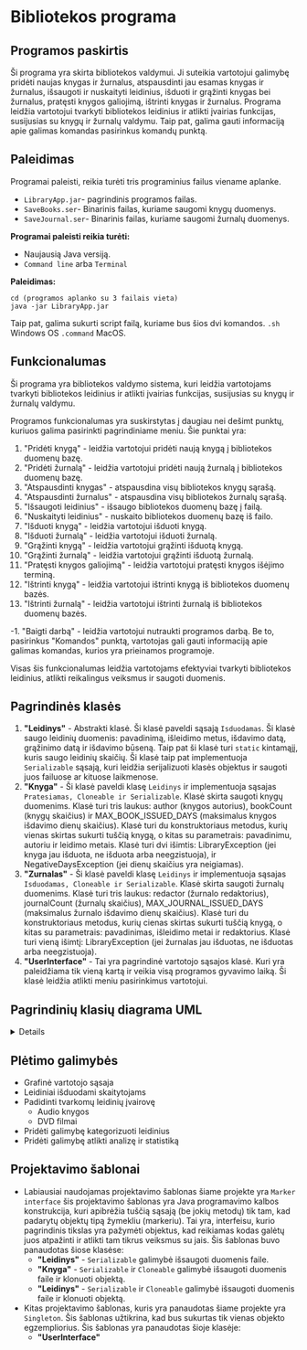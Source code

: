 # Bibliotekos programa

## Programos paskirtis

Ši programa yra skirta bibliotekos valdymui. Ji suteikia vartotojui galimybę pridėti naujas knygas ir žurnalus, atspausdinti jau esamas knygas ir žurnalus, išsaugoti ir nuskaityti leidinius, išduoti ir grąžinti knygas bei žurnalus, pratęsti knygos galiojimą, ištrinti knygas ir žurnalus. Programa leidžia vartotojui tvarkyti bibliotekos leidinius ir atlikti įvairias funkcijas, susijusias su knygų ir žurnalų valdymu. Taip pat, galima gauti informaciją apie galimas komandas pasirinkus komandų punktą.

## Paleidimas

Programai paleisti, reikia turėti tris programinius failus viename aplanke.
- ```LibraryApp.jar```- pagrindinis programos failas.
- ```SaveBooks.ser```- Binarinis failas, kuriame saugomi knygų duomenys.
- ```SaveJournal.ser```- Binarinis failas, kuriame saugomi žurnalų duomenys.

**Programai paleisti reikia turėti:**
- Naujausią Java versiją.
- ```Command line``` arba ```Terminal``` 

**Paleidimas:**
```
cd (programos aplanko su 3 failais vieta)
java -jar LibraryApp.jar
```
Taip pat, galima sukurti script failą, kuriame bus šios dvi komandos.
```.sh``` Windows OS ```.command``` MacOS.

## Funkcionalumas

Ši programa yra bibliotekos valdymo sistema, kuri leidžia vartotojams tvarkyti bibliotekos leidinius ir atlikti įvairias funkcijas, susijusias su knygų ir žurnalų valdymu.

Programos funkcionalumas yra suskirstytas į daugiau nei dešimt punktų, kuriuos galima pasirinkti pagrindiniame meniu. Šie punktai yra:

1. "Pridėti knygą" - leidžia vartotojui pridėti naują knygą į bibliotekos duomenų bazę.
2. "Pridėti žurnalą" - leidžia vartotojui pridėti naują žurnalą į bibliotekos duomenų bazę.
3. "Atspausdinti knygas" - atspausdina visų bibliotekos knygų sąrašą.
4. "Atspausdinti žurnalus" - atspausdina visų bibliotekos žurnalų sąrašą.
5. "Išsaugoti leidinius" - išsaugo bibliotekos duomenų bazę į failą.
6. "Nuskaityti leidinius" - nuskaito bibliotekos duomenų bazę iš failo.
7. "Išduoti knygą" - leidžia vartotojui išduoti knygą.
8. "Išduoti žurnalą" - leidžia vartotojui išduoti žurnalą.
9. "Grąžinti knygą" - leidžia vartotojui grąžinti išduotą knygą.
10. "Grąžinti žurnalą" - leidžia vartotojui grąžinti išduotą žurnalą.
11. "Pratęsti knygos galiojimą" - leidžia vartotojui pratęsti knygos išėjimo terminą.
12. "Ištrinti knygą" - leidžia vartotojui ištrinti knygą iš bibliotekos duomenų bazės.
13. "Ištrinti žurnalą" - leidžia vartotojui ištrinti žurnalą iš bibliotekos duomenų bazės.

-1. "Baigti darbą" - leidžia vartotojui nutraukti programos darbą.
Be to, pasirinkus "Komandos" punktą, vartotojas gali gauti informaciją apie galimas komandas, kurios yra prieinamos programoje.

Visas šis funkcionalumas leidžia vartotojams efektyviai tvarkyti bibliotekos leidinius, atlikti reikalingus veiksmus ir saugoti duomenis.

## Pagrindinės klasės

1. **"Leidinys"** - Abstrakti klasė. Ši klasė paveldi sąsają ```Isduodamas```. Ši klasė saugo leidinių duomenis: pavadinimą, išleidimo metus, išdavimo datą, grąžinimo datą ir išdavimo būseną. Taip pat ši klasė turi ```static``` kintamąjį, kuris saugo leidinių skaičių. Ši klasė taip pat implementuoja ```Serializable``` sąsają, kuri leidžia serijalizuoti klasės objektus ir saugoti juos failuose ar kituose laikmenose.
2. **"Knyga"** - Ši klasė paveldi klasę ```Leidinys``` ir implementuoja sąsajas ```Pratesiamas, Cloneable ir Serializable```. Klasė skirta saugoti knygų duomenims. Klasė turi tris laukus: author (knygos autorius), bookCount (knygų skaičius) ir MAX_BOOK_ISSUED_DAYS (maksimalus knygos išdavimo dienų skaičius). Klasė turi du konstruktoriaus metodus, kurių vienas skirtas sukurti tuščią knygą, o kitas su parametrais: pavadinimu, autoriu ir leidimo metais. Klasė turi dvi išimtis: LibraryException (jei knyga jau išduota, ne išduota arba neegzistuoja), ir NegativeDaysException (jei dienų skaičius yra neigiamas).
3. **"Zurnalas"** - Ši klasė paveldi klasę ```Leidinys``` ir implementuoja sąsajas ```Isduodamas, Cloneable ir Serializable```. Klasė skirta saugoti žurnalų duomenims. Klasė turi tris laukus: redactor (žurnalo redaktorius), journalCount (žurnalų skaičius), MAX_JOURNAL_ISSUED_DAYS (maksimalus žurnalo išdavimo dienų skaičius). Klasė turi du konstruktoriaus metodus, kurių cienas skirtas sukurti tuščią knygą, o kitas su parametrais: pavadinimas, išleidimo metai ir redaktorius. Klasė turi vieną išimtį: LibraryException (jei žurnalas jau išduotas, ne išduotas arba neegzistuoja).
4. **"UserInterface"** - Tai yra pagrindinė vartotojo sąsajos klasė. Kuri yra paleidžiama tik vieną kartą ir veikia visą programos gyvavimo laiką. Ši klasė leidžia atlikti meniu pasirinkimus vartotojui.

## Pagrindinių klasių diagrama UML

<details>
	
[Klasių diagrama](https://lucid.app/lucidchart/303d76dd-85e6-4713-b1e9-722843a213ca/edit?viewport_loc=-161%2C-11%2C2433%2C1361%2C0_0&invitationId=inv_ffdc62fe-4a34-41d8-a81d-531e6c3db57b)
![Class diagram](https://github.com/Kurbamit/Vilnius_University_Software_Engineer/blob/main/Year%201/Object-oriented%20programming/Library/Biblioteka_UML_Diagrama.png)
	
</details>

## Plėtimo galimybės

- Grafinė vartotojo sąsaja
- Leidiniai išduodami skaitytojams
- Padidinti tvarkomų leidinių įvairovę
	- Audio knygos
	- DVD filmai
- Pridėti galimybę kategorizuoti leidinius
- Pridėti galimybę atlikti analizę ir statistiką

## Projektavimo šablonai

- Labiausiai naudojamas projektavimo šablonas šiame projekte yra ```Marker interface``` šis projektavimo šablonas yra Java programavimo kalbos konstrukcija, kuri apibrėžia tuščią sąsają (be jokių metodų) tik tam, kad padarytų objektų tipą žymekliu (markeriu). Tai yra, interfeisu, kurio pagrindinis tikslas yra pažymėti objektus, kad reikiamas kodas galėtų juos atpažinti ir atlikti tam tikrus veiksmus su jais. Šis šablonas buvo panaudotas šiose klasėse:
	- **"Leidinys"** - ```Serializable``` galimybė išsaugoti duomenis faile.
	- **"Knyga"** - ```Serializable``` ir ```Cloneable``` galimybė išsaugoti duomenis faile ir klonuoti objektą.
	- **"Leidinys"** - ```Serializable``` ir ```Cloneable``` galimybė išsaugoti duomenis faile ir klonuoti objektą.
- Kitas projektavimo šablonas, kuris yra panaudotas šiame projekte yra ```Singleton```. Šis šablonas užtikrina, kad bus sukurtas tik vienas objekto egzempliorius. Šis šablonas yra panaudotas šioje klasėje:
	- **"UserInterface"**


